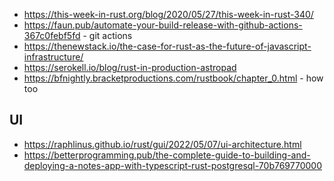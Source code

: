 
* https://this-week-in-rust.org/blog/2020/05/27/this-week-in-rust-340/
* https://faun.pub/automate-your-build-release-with-github-actions-367c0febf5fd - git actions
* https://thenewstack.io/the-case-for-rust-as-the-future-of-javascript-infrastructure/
* https://serokell.io/blog/rust-in-production-astropad
* https://bfnightly.bracketproductions.com/rustbook/chapter_0.html - how too

## UI 
* https://raphlinus.github.io/rust/gui/2022/05/07/ui-architecture.html
* https://betterprogramming.pub/the-complete-guide-to-building-and-deploying-a-notes-app-with-typescript-rust-postgresql-70b769770000